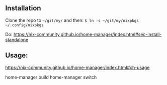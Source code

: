 ## Installation
Clone the repo to `~/git/my/` and then:
`$ ln -s ~/git/my/nixpkgs ~/.config/nixpkgs`

Do:
https://nix-community.github.io/home-manager/index.html#sec-install-standalone

## Usage:
https://nix-community.github.io/home-manager/index.html#ch-usage

home-manager build
home-manager switch
